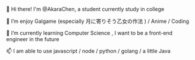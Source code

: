👋 Hi there! I'm @AkaraChen, a student currently study in college

👀 I’m enjoy Galgame (especially 月に寄りそう乙女の作法 ) / Anime / Coding

🌱 I’m currently learning Computer Science , I want to be a front-end engineer in the future

📫 I am able to use javascript / node / python / golang / a little Java
